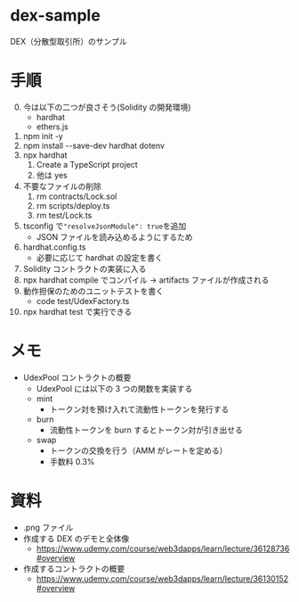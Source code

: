 # dex-sample

DEX（分散型取引所）のサンプル

# 手順

0. 今は以下の二つが良さそう(Solidity の開発環境)
   - hardhat
   - ethers.js
1. npm init -y
2. npm install --save-dev hardhat dotenv
3. npx hardhat
   1. Create a TypeScript project
   2. 他は yes
4. 不要なファイルの削除
   1. rm contracts/Lock.sol
   2. rm scripts/deploy.ts
   3. rm test/Lock.ts
5. tsconfig で`"resolveJsonModule": true`を追加
   - JSON ファイルを読み込めるようにするため
6. hardhat.config.ts
   - 必要に応じて hardhat の設定を書く
7. Solidity コントラクトの実装に入る
8. npx hardhat compile でコンパイル -> artifacts ファイルが作成される
9. 動作担保のためのユニットテストを書く
   - code test/UdexFactory.ts
10. npx hardhat test で実行できる

# メモ

- UdexPool コントラクトの概要
  - UdexPool には以下の 3 つの関数を実装する
  - mint
    - トークン対を預け入れて流動性トークンを発行する
  - burn
    - 流動性トークンを burn するとトークン対が引き出せる
  - swap
    - トークンの交換を行う（AMM がレートを定める）
    - 手数料 0.3%

# 資料

- .png ファイル
- 作成する DEX のデモと全体像
  - https://www.udemy.com/course/web3dapps/learn/lecture/36128736#overview
- 作成するコントラクトの概要
  - https://www.udemy.com/course/web3dapps/learn/lecture/36130152#overview

